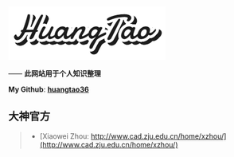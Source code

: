 

![](amWiki/images/logo.png "huangTao")  

—— **此网站用于个人知识整理**  

**My Github**: **[huangtao36](https://github.com/huangtao36)**

## 大神官方
>- [Xiaowei Zhou: http://www.cad.zju.edu.cn/home/xzhou/](http://www.cad.zju.edu.cn/home/xzhou/)
